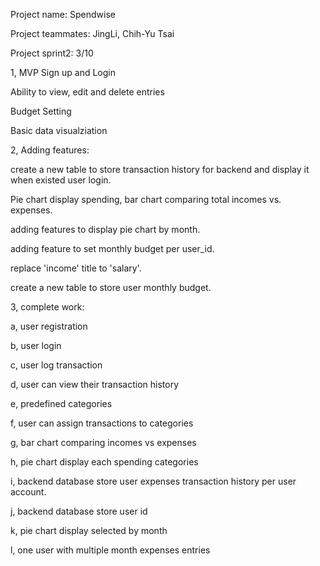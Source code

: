 Project name: Spendwise

Project teammates: JingLi, Chih-Yu Tsai

Project sprint2: 3/10

1, MVP Sign up and Login

Ability to view, edit and delete entries

Budget Setting

Basic data visualziation

2, Adding features:

create a new table to store transaction history for backend and display it when existed user login.

Pie chart display spending, bar chart comparing total incomes vs. expenses.

adding features to display pie chart by month.

adding feature to set monthly budget per user_id.

replace 'income' title to 'salary'.

create a new table to store user monthly budget.

3, complete work:

a, user registration

b, user login

c, user log transaction

d, user can view their transaction history

e, predefined categories

f, user can assign transactions to categories

g, bar chart comparing incomes vs expenses

h, pie chart display each spending categories

i, backend database store user expenses transaction history per user account.

j, backend database store user id

k, pie chart display selected by month

l, one user with multiple month expenses entries
